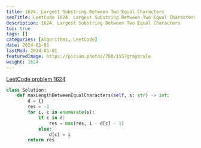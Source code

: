 ```yaml
---
title: 1624. Largest Substring Between Two Equal Characters
seoTitle: LeetCode 1624. Largest Substring Between Two Equal Characters | Python solution and explanation
description: 1624. Largest Substring Between Two Equal Characters
toc: true
tags: []
categories: [Algorithms, LeetCode]
date: 2024-01-01
lastMod: 2024-01-01
featuredImage: https://picsum.photos/700/155?grayscale
weight: 1624
---
```


[LeetCode problem 1624](https://leetcode.com/problems/largest-substring-between-two-equal-characters/)

```python
class Solution:
    def maxLengthBetweenEqualCharacters(self, s: str) -> int:
        d = {}
        res = -1
        for i, c in enumerate(s):
            if c in d:
                res = max(res, i - d[c] - 1)
            else:
                d[c] = i
        return res

```
